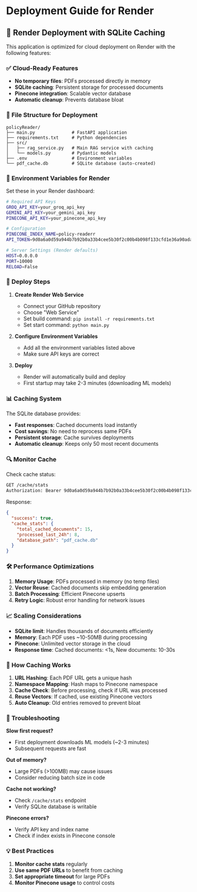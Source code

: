 # Deployment Guide for Render

## 🚀 Render Deployment with SQLite Caching

This application is optimized for cloud deployment on Render with the following features:

### ✅ **Cloud-Ready Features**
- **No temporary files**: PDFs processed directly in memory
- **SQLite caching**: Persistent storage for processed documents
- **Pinecone integration**: Scalable vector database
- **Automatic cleanup**: Prevents database bloat

### 📁 **File Structure for Deployment**
```
policyReader/
├── main.py              # FastAPI application
├── requirements.txt     # Python dependencies
├── src/
│   ├── rag_service.py   # Main RAG service with caching
│   └── models.py        # Pydantic models
├── .env                 # Environment variables
└── pdf_cache.db         # SQLite database (auto-created)
```

### 🔧 **Environment Variables for Render**

Set these in your Render dashboard:

```bash
# Required API Keys
GROQ_API_KEY=your_groq_api_key
GEMINI_API_KEY=your_gemini_api_key
PINECONE_API_KEY=your_pinecone_api_key

# Configuration
PINECONE_INDEX_NAME=policy-readerr
API_TOKEN=9d0a6a0d59a944b7b92b0a33b4cee5b30f2c00b4b098f133cfd1e36a90ada7d1

# Server Settings (Render defaults)
HOST=0.0.0.0
PORT=10000
RELOAD=False
```

### 🎯 **Deploy Steps**

1. **Create Render Web Service**
   - Connect your GitHub repository
   - Choose "Web Service"
   - Set build command: `pip install -r requirements.txt`
   - Set start command: `python main.py`

2. **Configure Environment Variables**
   - Add all the environment variables listed above
   - Make sure API keys are correct

3. **Deploy**
   - Render will automatically build and deploy
   - First startup may take 2-3 minutes (downloading ML models)

### 📊 **Caching System**

The SQLite database provides:
- **Fast responses**: Cached documents load instantly
- **Cost savings**: No need to reprocess same PDFs
- **Persistent storage**: Cache survives deployments
- **Automatic cleanup**: Keeps only 50 most recent documents

### 🔍 **Monitor Cache**

Check cache status:
```bash
GET /cache/stats
Authorization: Bearer 9d0a6a0d59a944b7b92b0a33b4cee5b30f2c00b4b098f133cfd1e36a90ada7d1
```

Response:
```json
{
  "success": true,
  "cache_stats": {
    "total_cached_documents": 15,
    "processed_last_24h": 8,
    "database_path": "pdf_cache.db"
  }
}
```

### 🛠 **Performance Optimizations**

1. **Memory Usage**: PDFs processed in memory (no temp files)
2. **Vector Reuse**: Cached documents skip embedding generation
3. **Batch Processing**: Efficient Pinecone upserts
4. **Retry Logic**: Robust error handling for network issues

### 📈 **Scaling Considerations**

- **SQLite limit**: Handles thousands of documents efficiently
- **Memory**: Each PDF uses ~10-50MB during processing
- **Pinecone**: Unlimited vector storage in the cloud
- **Response time**: Cached documents: <1s, New documents: 10-30s

### 🔄 **How Caching Works**

1. **URL Hashing**: Each PDF URL gets a unique hash
2. **Namespace Mapping**: Hash maps to Pinecone namespace
3. **Cache Check**: Before processing, check if URL was processed
4. **Reuse Vectors**: If cached, use existing Pinecone vectors
5. **Auto Cleanup**: Old entries removed to prevent bloat

### 🚨 **Troubleshooting**

**Slow first request?**
- First deployment downloads ML models (~2-3 minutes)
- Subsequent requests are fast

**Out of memory?**
- Large PDFs (>100MB) may cause issues
- Consider reducing batch size in code

**Cache not working?**
- Check `/cache/stats` endpoint
- Verify SQLite database is writable

**Pinecone errors?**
- Verify API key and index name
- Check if index exists in Pinecone console

### 💡 **Best Practices**

1. **Monitor cache stats** regularly
2. **Use same PDF URLs** to benefit from caching
3. **Set appropriate timeout** for large PDFs
4. **Monitor Pinecone usage** to control costs
